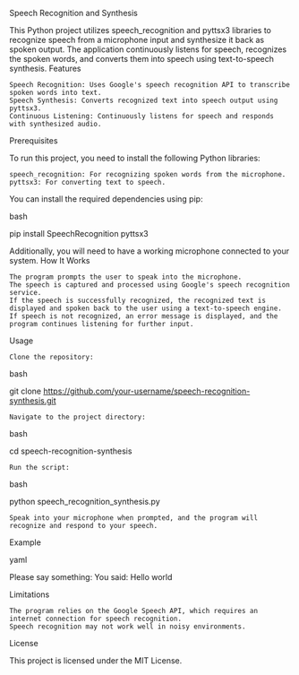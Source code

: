Speech Recognition and Synthesis

This Python project utilizes speech_recognition and pyttsx3 libraries to recognize speech from a microphone input and synthesize it back as spoken output. The application continuously listens for speech, recognizes the spoken words, and converts them into speech using text-to-speech synthesis.
Features

    Speech Recognition: Uses Google's speech recognition API to transcribe spoken words into text.
    Speech Synthesis: Converts recognized text into speech output using pyttsx3.
    Continuous Listening: Continuously listens for speech and responds with synthesized audio.

Prerequisites

To run this project, you need to install the following Python libraries:

    speech_recognition: For recognizing spoken words from the microphone.
    pyttsx3: For converting text to speech.

You can install the required dependencies using pip:

bash

pip install SpeechRecognition pyttsx3

Additionally, you will need to have a working microphone connected to your system.
How It Works

    The program prompts the user to speak into the microphone.
    The speech is captured and processed using Google's speech recognition service.
    If the speech is successfully recognized, the recognized text is displayed and spoken back to the user using a text-to-speech engine.
    If speech is not recognized, an error message is displayed, and the program continues listening for further input.

Usage

    Clone the repository:

bash

git clone https://github.com/your-username/speech-recognition-synthesis.git

    Navigate to the project directory:

bash

cd speech-recognition-synthesis

    Run the script:

bash

python speech_recognition_synthesis.py

    Speak into your microphone when prompted, and the program will recognize and respond to your speech.

Example

yaml

Please say something:
You said: Hello world

Limitations

    The program relies on the Google Speech API, which requires an internet connection for speech recognition.
    Speech recognition may not work well in noisy environments.

License

This project is licensed under the MIT License.
